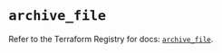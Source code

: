 # `archive_file`

Refer to the Terraform Registry for docs: [`archive_file`](https://registry.terraform.io/providers/hashicorp/archive/2.7.0/docs/resources/file).
